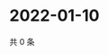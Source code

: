 # 2022-01-10

共 0 条

<!-- BEGIN WEIBO -->
<!-- 最后更新时间 Mon Jan 10 2022 02:13:32 GMT+0800 (China Standard Time) -->

<!-- END WEIBO -->
